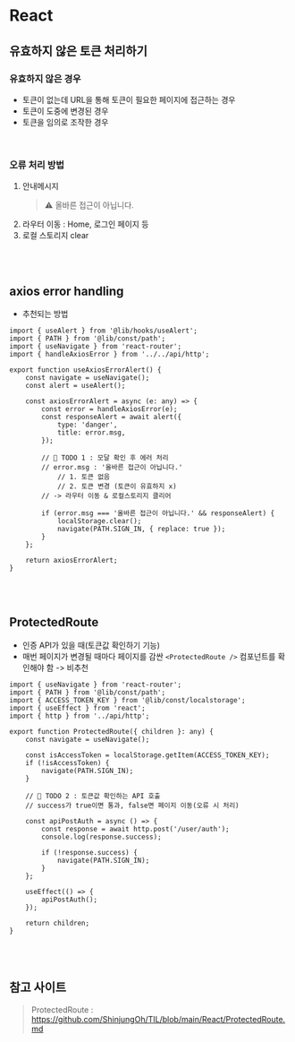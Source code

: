 # React

## 유효하지 않은 토큰 처리하기

### 유효하지 않은 경우 

* 토큰이 없는데 URL을 통해 토큰이 필요한 페이지에 접근하는 경우
* 토큰이 도중에 변경된 경우
* 토큰을 임의로 조작한 경우

<br>

### 오류 처리 방법

1. 안내메시지
    > ⚠️ 올바른 접근이 아닙니다.
2. 라우터 이동 : Home, 로그인 페이지 등
3. 로컬 스토리지 clear

<br><br>

## axios error handling 

* 추천되는 방법 

```tsx
import { useAlert } from '@lib/hooks/useAlert';
import { PATH } from '@lib/const/path';
import { useNavigate } from 'react-router';
import { handleAxiosError } from '../../api/http';

export function useAxiosErrorAlert() {
    const navigate = useNavigate();
    const alert = useAlert();

    const axiosErrorAlert = async (e: any) => {
        const error = handleAxiosError(e);
        const responseAlert = await alert({
            type: 'danger',
            title: error.msg,
        });
        
        // 📌 TODO 1 : 모달 확인 후 에러 처리
        // error.msg : '올바른 접근이 아닙니다.'
            // 1. 토큰 없음
            // 2. 토큰 변경 (토큰이 유효하지 x)
        // -> 라우터 이동 & 로컬스토리지 클리어
        
        if (error.msg === '올바른 접근이 아닙니다.' && responseAlert) {
            localStorage.clear();
            navigate(PATH.SIGN_IN, { replace: true });
        }
    };

    return axiosErrorAlert;
}
```

<br><br>

## ProtectedRoute

* 인증 API가 있을 때(토큰값 확인하기 기능) 
* 매번 페이지가 변경될 때마다 페이지를 감싼 `<ProtectedRoute />` 컴포넌트를 확인해야 함 -> 비추천 

```tsx
import { useNavigate } from 'react-router';
import { PATH } from '@lib/const/path';
import { ACCESS_TOKEN_KEY } from '@lib/const/localstorage';
import { useEffect } from 'react';
import { http } from '../api/http';

export function ProtectedRoute({ children }: any) {
    const navigate = useNavigate();

    const isAccessToken = localStorage.getItem(ACCESS_TOKEN_KEY);
    if (!isAccessToken) {
        navigate(PATH.SIGN_IN);
    }
    
    // 📌 TODO 2 : 토큰값 확인하는 API 호출 
    // success가 true이면 통과, false면 페이지 이동(오류 시 처리)

    const apiPostAuth = async () => {
        const response = await http.post('/user/auth');
        console.log(response.success);
        
        if (!response.success) {
            navigate(PATH.SIGN_IN);
        }
    };

    useEffect(() => {
        apiPostAuth();
    });
    
    return children;
}
```

<br><br>

## 참고 사이트 

> ProtectedRoute : https://github.com/ShinjungOh/TIL/blob/main/React/ProtectedRoute.md 
